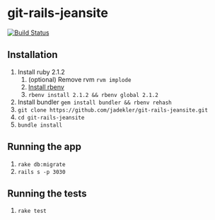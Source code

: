 git-rails-jeansite
==================

[![Build Status](https://travis-ci.org/jadekler/git-rails-jeansite.svg)](https://travis-ci.org/jadekler/git-rails-jeansite)

## Installation

1. Install ruby 2.1.2
    1. (optional) Remove rvm `rvm implode`
    1. [Install rbenv](https://github.com/sstephenson/rbenv#installation)
    1. `rbenv install 2.1.2 && rbenv global 2.1.2`
1. Install bundler `gem install bundler && rbenv rehash`
1. `git clone https://github.com/jadekler/git-rails-jeansite.git`
1. `cd git-rails-jeansite`
1. `bundle install`

## Running the app

1. `rake db:migrate`
1. `rails s -p 3030`

## Running the tests

1. `rake test`
